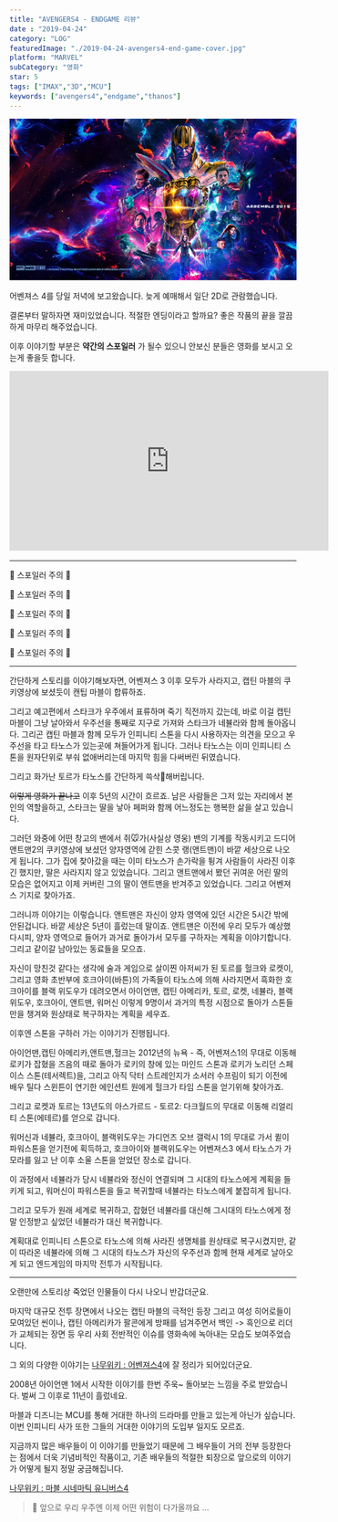 ```yaml
---
title: "AVENGERS4 - ENDGAME 리뷰"
date : "2019-04-24"
category: "LOG"
featuredImage: "./2019-04-24-avengers4-end-game-cover.jpg"
platform: "MARVEL"
subCategory: "영화"
star: 5
tags: ["IMAX","3D","MCU"]
keywords: ["avengers4","endgame","thanos"]
---
```


![커버](./2019-04-24-avengers4-end-game-cover.jpg "어벤져스4 포스터")

어벤져스 4를 당일 저녁에 보고왔습니다. 늦게 예매해서 일단 2D로 관람했습니다.

결론부터 말하자면 재미있었습니다. 적절한 엔딩이라고 할까요? 좋은 작품의 끝을 깔끔하게 마무리 해주었습니다.

이후 이야기할 부분은 __약간의 스포일러__ 가 될수 있으니 안보신 분들은 영화를 보시고 오는게 좋을듯 합니다.

<iframe width="560" height="315" src="https://www.youtube.com/embed/Q8-QBK27hrU" frameborder="0" allow="accelerometer; autoplay; encrypted-media; gyroscope; picture-in-picture" allowfullscreen></iframe>

- - -

🚧 스포일러 주의 🚧

🚧 스포일러 주의 🚧

🚧 스포일러 주의 🚧

🚧 스포일러 주의 🚧

🚧 스포일러 주의 🚧

- - -

간단하게 스토리를 이야기해보자면, 어벤져스 3 이후 모두가 사라지고, 캡틴 마블의 쿠키영상에 보셨듯이 캔팁 마블이 합류하죠.

그리고 예고편에서 스타크가 우주에서 표류하며 죽기 직전까지 갔는데, 바로 이걸 캡틴 마블이 그냥 날아와서 우주선을 통째로 지구로 가져와 스타크가 네뷸라와 함께 돌아옵니다. 그리곤 캡틴 마블과 함께 모두가 인피니티 스톤을 다시 사용하자는 의견을 모으고 우주선을 타고 타노스가 있는곳에 쳐들어가게 됩니다. 그러나 타노스는 이미 인피니티 스톤을 원자단위로 부숴 없애버리는데 마지막 힘을 다써버린 뒤였습니다.

그리고 화가난 토르가 타노스를 간단하게 쓱삭🔪해버립니다.

~~이렇게 영화가 끝나고~~ 이후 5년의 시간이 흐르죠. 남은 사람들은 그저 있는 자리에서 본인의 역할을하고, 스타크는 딸을 낳아 페퍼와 함께 어느정도는 행복한 삶을 살고 있습니다.

그러던 와중에 어떤 창고의 밴에서 쥐🐭가(사실상 영웅) 밴의 기계를 작동시키고 드디어 앤트맨2의 쿠키영상에 보셨던 양자영역에 갇힌 스콧 랭(앤트맨)이 바깥 세상으로 나오게 됩니다. 그가 집에 찾아갔을 때는 이미 타노스가 손가락을 튕겨 사람들이 사라진 이후긴 했지만, 딸은 사라지지 않고 있었습니다. 그리고 앤트맨에서 봤던 귀여운 어린 딸의 모습은 없어지고 이제 커버린 그의 딸이 앤트맨을 반겨주고 있었습니다. 그리고 어벤져스 기지로 찾아가죠.

그러니까 이야기는 이렇습니다. 앤트맨은 자신이 양자 영역에 있던 시간은 5시간 밖에 안된겁니다. 바깥 세상은 5년이 흘렀는데 말이죠. 앤트맨은 이전에 우리 모두가 예상했다시피, 양자 영역으로 들어가 과거로 돌아가서 모두를 구하자는 계획을 이야기합니다. 그리고 같이갈 남아있는 동료들을 모으죠.

자신이 망친것 같다는 생각에 술과 게임으로 살이찐 아저씨가 된 토르를 헐크와 로켓이, 그리고 영화 초반부에 호크아이(바튼)의 가족들이 타노스에 의해 사라지면서 흑화한 호크아이를 블랙 위도우가 데려오면서 아이언맨, 캡틴 아메리카, 토르, 로켓, 네뷸라, 블랙위도우, 호크아이, 앤트맨, 워머신 이렇게 9명이서 과거의 특정 시점으로 돌아가 스톤들만을 챙겨와 원상태로 복구하자는 계획을 세우죠.

이후엔 스톤을 구하러 가는 이야기가 진행됩니다.

아이언맨,캡틴 아메리카,앤트맨,헐크는 2012년의 뉴욕 - 즉, 어벤져스1의 무대로 이동해 로키가 잡혔을 즈음의 때로 돌아가 로키의 창에 있는 마인드 스톤과 로키가 노리던 스페이스 스톤(테서렉트)을, 그리고 아직 닥터 스트레인지가 소서러 수프림이 되기 이전에 배우 틸다 스윈튼이 연기한 에인션트 원에게 헐크가 타임 스톤을 얻기위해 찾아가죠.

그리고 로켓과 토르는 13년도의 아스가르드 - 토르2: 다크월드의 무대로 이동해 리얼리티 스톤(에테르)를 얻으로 갑니다.

워머신과 네뷸라, 호크아이, 블랙위도우는 가디언즈 오브 갤럭시 1의 무대로 가서 퀼이 파워스톤을 얻기전에 획득하고, 호크아이와 블랙위도우는 어벤져스3 에서 타노스가 가모라를 잃고 난 이후 소울 스톤을 얻었던 장소로 갑니다.

이 과정에서 네뷸라가 당시 네뷸라와 정신이 연결되며 그 시대의 타노스에게 계획을 들키게 되고, 워머신이 파워스톤을 들고 복귀할때 네뷸라는 타노스에게 붙잡히게 됩니다.

그리고 모두가 원래 세계로 복귀하고, 잡혔던 네뷸라를 대신해 그시대의 타노스에게 정말 인정받고 싶었던 네뷸라가 대신 복귀합니다.

계획대로 인피니티 스톤으로 타노스에 의해 사라진 생명체를 원상태로 복구시켰지만, 같이 따라온 네뷸라에 의해 그 시대의 타노스가 자신의 우주선과 함께 현재 세계로 날아오게 되고 엔드게임의 마지막 전투가 시작됩니다.

- - -

오랜만에 스토리상 죽었던 인물들이 다시 나오니 반갑더군요.

마지막 대규모 전투 장면에서 나오는 캡틴 마블의 극적인 등장 그리고 여성 히어로들이 모여있던 씬이나, 캡틴 아메리카가 팔콘에게 방패를 넘겨주면서 백인 -> 흑인으로 리더가 교체되는 장면 등 우리 사회 전반적인 이슈를 영화속에 녹아내는 모습도 보여주었습니다.

그 외의 다양한 이야기는 [나무위키 : 어벤져스4](https://namu.wiki/w/%EC%96%B4%EB%B2%A4%EC%A0%B8%EC%8A%A4:%20%EC%97%94%EB%93%9C%EA%B2%8C%EC%9E%84?from=%EC%96%B4%EB%B2%A4%EC%A0%B8%EC%8A%A44)에 잘 정리가 되어있더군요.

2008년 아이언맨 1에서 시작한 이야기를 한번 주욱~ 돌아보는 느낌을 주로 받았습니다. 벌써 그 이후로 11년이 흘렀네요.

마블과 디즈니는 MCU를 통해 거대한 하나의 드라마를 만들고 있는게 아닌가 싶습니다. 이번 인피니티 사가 또한 그들의 거대한 이야기의 도입부 일지도 모르죠.

지금까지 많은 배우들이 이 이야기를 만들었기 때문에 그 배우들이 거의 전부 등장한다는 점에서 더욱 기념비적인 작품이고, 기존 배우들의 적절한 퇴장으로 앞으로의 이야기가 어떻게 될지 정말 궁금해집니다.

[나무위키 : 마블 시네마틱 유니버스4](https://namu.wiki/w/%EB%A7%88%EB%B8%94%20%EC%8B%9C%EB%84%A4%EB%A7%88%ED%8B%B1%20%EC%9C%A0%EB%8B%88%EB%B2%84%EC%8A%A4/%ED%8E%98%EC%9D%B4%EC%A6%88%204?from=%EB%A7%88%EB%B8%94%20%ED%8E%98%EC%9D%B4%EC%A6%88%204)

>🤔 앞으로 우리 우주엔 이제 어떤 위험이 다가올까요 ...